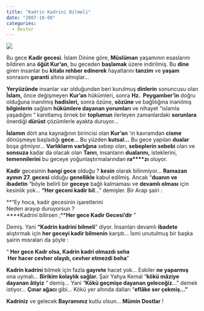 ```yaml
---
title: "Kadrin Kadrini Bilmeli"
date: "2007-10-08"
categories: 
  - Destur
---
```


![](/uploads/image/dua_hands.jpg)

  
Bu gece **Kadir gecesi**. İslam Dinine göre, **Müslüman** yaşamının esaslarını bildiren ana **öğüt Kur’an**, bu geceden **başlamak** üzere indirilmiş. Bu **dine** giren insanlar bu **kitabı rehber edinerek** hayatlarını **tanzim** ve **yaşam** sonrasını **garanti** altına almışlar...

**Yeryüzünde** insanlar var olduğundan beri kurulmuş **dinlerin** sonuncusu olan **İslam,** önce değişmeyen **Kur’an** hükümleri, sonra **Hz.  Peygamber’in** doğru olduğuna inanılmış **hadisleri,** sonra özüne, **sözüne** ve bağlılığına inanılmış **bilginlerin** sağlam **hükümlere dayanan yorumları** ve nihayet “islamla yaşadığını “ kanıtlamış örnek bir **toplumun** ilerleyen zamanlardaki **sorunlara** önerdiği **dürüst** çözümlerle ayakta duruyor...

**İslamın** dört ana kaynağının birincisi olan **Kur’an** ‘ın kavramdan **cisme** dönüşmeye başladığı **gece**... Bu yüzden **kutsal...** Bu gece yapılan **dualar** boşa gitmiyor... **Varlıkların varlığına** sebep olan, **sebeplerin sebebi** olan ve **sonsuza** kadar da olacak olan **Tanrı**, insanların **dualarını,** isteklerini, **temennilerini** bu geceye yoğunlaştırmalarından **ra****zı** oluyor.

**Kadir** gecesinin **hangi gece** olduğu ? **kesin** olarak bilinmiyor... **Ramazan ayının 27. gecesi** olduğu **genellikle** kabul edilmiş. Ancak “**duanın ve ibadetin** “böyle belirli bir **geceye** bağlı kalmaması ve **devamlı olması** için kesinlik yok... **“Her geceni kadir bil**...” demişler. Bir Arap şairi :

**“Ey hoca, kadir gecesinin işaretlerini   
Neden arayıp duruyorsun ?  
****Kadrini bilirsen ;****Her gece Kadir Gecesi’dir** ”

Demiş. Yani **“Kadrin kadrini bilmeli**” diyor. İnsanları devamlı **ibadete** alıştırmak için **her geceyi kadir bilmenin** karşıtı... İsmi unutulmuş bir başka şairin mısraları da şöyle :

“ **Her gece Kadr olsa, Kadrin kadri olmazdı seha   
 Her hacer cevher olaydı, cevher etmezdi beha**”

**Kadrin kadrini** bilmek için fazla **gayrete** hacet yok... Eskiler **ne yaparmış** ona uymalı... **Birikim kolaylık sağlar.** Şair Yahya Kemal “**kökü mâziye dayanan âtiyiz** “ demiş... Yani “**Kökü geçmişe dayanan geleceğiz**...” demek istiyor... **Çınar ağacı** gibi... Kökü yer altında dalları “**eflâke ser çekmiş...”**

**Kadriniz** ve gelecek **Bayramınız** kutlu olsun... **Mümin Dostlar** !
